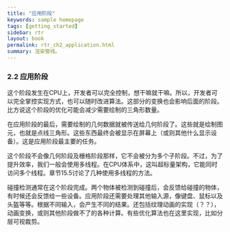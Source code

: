 ```yaml
---
title: "应用阶段"
keywords: sample homepage
tags: [getting_started]
sidebar: rtr
layout: book
permalink: rtr_ch2_application.html
summary: 渲染管线。
---
```




### 2.2 应用阶段

这个阶段发生在CPU上，开发者可以完全控制，想干嘛就干嘛。所以，开发者可以完全掌控实现方式，也可以随时改进算法。这部分的变换也会影响后面的阶段。比方说这个阶段的优化可能会减少需要绘制的三角形数量。

在应用阶段的最后，需要绘制的几何数据就被传送给几何阶段了。这些就是绘制图元，也就是点线三角形。这些东西最终会被显示在屏幕上（或则其他什么显示设备）。这是应用阶段最主要的任务。

这个阶段不会像几何阶段及栅格阶段那样，它不会被分为多个子阶段。不过，为了提升效率，我们一般会使用多线程。在CPU体系中，这叫超标量架构，它能同时访问多个线程。章节15.5讨论了几种使用多线程的方法。

碰撞检测通常在这个阶段完成。两个物体被检测到碰撞后，会反馈给碰撞的物体，有时候还会反馈给一些设备。应用阶段还需要处理其他输入源，像键盘、鼠标以及头盔等等。根据不同输入，会产生不同的结果。还包括纹理动画的实现（？？），动画变换，或则其他阶段做不了的各种计算。有些优化算法也在这里实现，比如分层可视裁剪。



